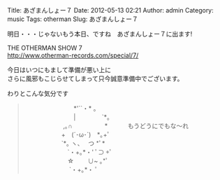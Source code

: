 Title: あざまんしょー７
Date: 2012-05-13 02:21
Author: admin
Category: music
Tags: otherman
Slug: あざまんしょー７

明日・・・じゃないもう本日、ですね　あざまんしょー７に出ます!

THE OTHERMAN SHOW 7  
<http://www.otherman-records.com/special/7/>

今日はいつにもまして準備が悪い上に  
さらに風邪もこじらせてしまって只今誠意準備中でございます。

わりとこんな気分です

> 　　　　　　　　\*'\`\`・\* 。  
>  　　　　　　　　|　　　　 \`\*。  
>  　　　　 　　,｡∩　　　　 　\* 　　　もうどうにでもな～れ  
>  　　　　　　+　(´･ω･\`)　\*｡+ﾟ  
>  　　　　　　\`\*｡ ヽ、　 つ \*ﾟ\*  
>  　　　　　　　\`・+｡\*・' ﾟ⊃ +ﾟ  
>  　　　　　　　☆　　 ∪\~ ｡\*ﾟ  
>  　 　　　　　　\`・+｡\*・ ﾟ

